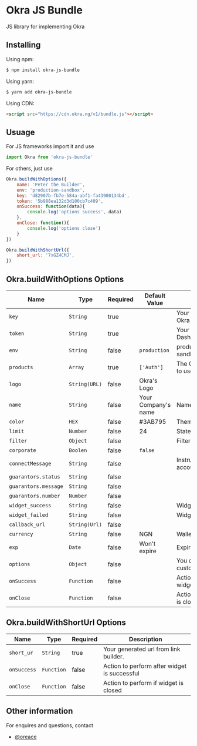 # Okra JS Bundle

JS library for implementing Okra

## Installing

Using npm:

```bash
$ npm install okra-js-bundle
```

Using yarn:

```bash
$ yarn add okra-js-bundle
```

Using CDN:

```html
<script src="https://cdn.okra.ng/v1/bundle.js"></script>
```

## Usuage
For JS frameworks import it and use
```js
import Okra from 'okra-js-bundle'
```
For others, just use
```js
Okra.buildWithOptions({
    name: 'Peter the Builder',
    env: 'production-sandbox',
    key: 'd82907b-fb7e-584a-abf1-fa43900134bd',
    token: '5b988ea132d3d100cb7c409',
    onSuccess: function(data){
        console.log('options success', data)
    },
    onClose: function(){
        console.log('options close')
    }
})

Okra.buildWithShortUrl({
    short_url: '7xGZ4CMJ',
})
```


## Okra.buildWithOptions Options

|Name                   | Type           | Required            | Default Value       | Description         |
|-----------------------|----------------|---------------------|---------------------|---------------------|
|  `key `               | `String`       | true                |                     | Your public key from your Okra Dashboard.
|  `token `             | `String`       | true                |                     | Your token from your Okra Dashboard.
|  `env `               | `String`       | false               |`production`         | production(live)/production-sandbox (test)
|  `products`           | `Array`        | true                | `['Auth']`          | The Okra products you want to use with the widget.
|  `logo `              | `String(URL)`  | false               | Okra's Logo         | 
|  `name `              | `String`       | false               | Your Company's name | Name on the widget 
|  `color`              | `HEX   `       | false               | #3AB795             | Theme on the widget 
|  `limit`              | `Number`       | false               | 24                  | Statement length
|  `filter`             | `Object`       | false               |                     | Filter for widget
|  `corporate`          | `Boolen`       | false               | `false`             | 
|  `connectMessage`     | `String`       | false               |                     | Instruction to connnect account
|  `guarantors.status`  | `String`       | false               |                     | 
|  `guarantors.message` | `String`       | false               |                     | 
|  `guarantors.number`  | `Number`       | false               |                     | 
|  `widget_success`     | `String`       | false               |                     | Widget Success Message
|  `widget_failed`      | `String`       | false               |                     | Widget Failed Message
|  `callback_url`       | `String(Url)`  | false               |                     | 
|  `currency`           | `String`       | false               | NGN                 | Wallet to bill
|  `exp`                | `Date`         | false               | Won't expire        | Expirary date of widget
|  `options`            | `Object`       | false               |                     | You can pass a object custom values eg id
|  `onSuccess`          | `Function`     | false               |                     | Action to perform after widget is successful
|  `onClose`            | `Function`     | false               |                     | Action to perform if widget is closed


## Okra.buildWithShortUrl Options

|Name                   | Type           | Required            | Description         |
|-----------------------|----------------|---------------------|---------------------|
|  `short_ur`           | `String`       | true                | Your generated url from link builder.
|  `onSuccess`          | `Function`     | false               | Action to perform after widget is successful
|  `onClose`            | `Function`     | false               | Action to perform if widget is closed


## Other information
For enquires and questions, contact
- [@oreace](https://github.com/oreace)
